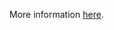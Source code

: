 More information [here](https://docs.prismacloud.io/en/enterprise-edition/policy-reference/ibm-policies/ibm-networking-policies/bc-ibm-2-7).
